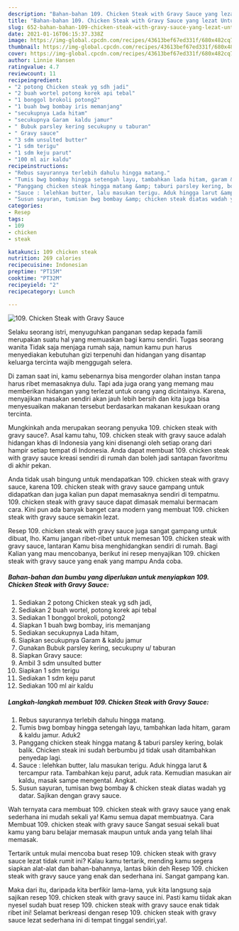 ```yaml
---
description: "Bahan-bahan 109. Chicken Steak with Gravy Sauce yang lezat Untuk Jualan"
title: "Bahan-bahan 109. Chicken Steak with Gravy Sauce yang lezat Untuk Jualan"
slug: 652-bahan-bahan-109-chicken-steak-with-gravy-sauce-yang-lezat-untuk-jualan
date: 2021-01-16T06:15:37.338Z
image: https://img-global.cpcdn.com/recipes/43613bef67ed331f/680x482cq70/109-chicken-steak-with-gravy-sauce-foto-resep-utama.jpg
thumbnail: https://img-global.cpcdn.com/recipes/43613bef67ed331f/680x482cq70/109-chicken-steak-with-gravy-sauce-foto-resep-utama.jpg
cover: https://img-global.cpcdn.com/recipes/43613bef67ed331f/680x482cq70/109-chicken-steak-with-gravy-sauce-foto-resep-utama.jpg
author: Linnie Hansen
ratingvalue: 4.7
reviewcount: 11
recipeingredient:
- "2 potong Chicken steak yg sdh jadi"
- "2 buah wortel potong korek api tebal"
- "1 bonggol brokoli potong2"
- "1 buah bwg bombay iris memanjang"
- "secukupnya Lada hitam"
- "secukupnya Garam  kaldu jamur"
- " Bubuk parsley kering secukupny u taburan"
- " Gravy sauce"
- "3 sdm unsulted butter"
- "1 sdm terigu"
- "1 sdm keju parut"
- "100 ml air kaldu"
recipeinstructions:
- "Rebus sayurannya terlebih dahulu hingga matang."
- "Tumis bwg bombay hingga setengah layu, tambahkan lada hitam, garam &amp; kaldu jamur. Aduk2"
- "Panggang chicken steak hingga matang &amp; taburi parsley kering, bolak balik. Chicken steak ini sudah berbumbu jd tidak usah ditambahkan penyedap lagi."
- "Sauce : lelehkan butter, lalu masukan terigu. Aduk hingga larut &amp; tercampur rata. Tambahkan keju parut, aduk rata. Kemudian masukan air kaldu, masak sampe mengental. Angkat."
- "Susun sayuran, tumisan bwg bombay &amp; chicken steak diatas wadah yg datar. Sajikan dengan gravy sauce."
categories:
- Resep
tags:
- 109
- chicken
- steak

katakunci: 109 chicken steak 
nutrition: 269 calories
recipecuisine: Indonesian
preptime: "PT15M"
cooktime: "PT32M"
recipeyield: "2"
recipecategory: Lunch

---
```



![109. Chicken Steak with Gravy Sauce](https://img-global.cpcdn.com/recipes/43613bef67ed331f/680x482cq70/109-chicken-steak-with-gravy-sauce-foto-resep-utama.jpg)

Selaku seorang istri, menyuguhkan panganan sedap kepada famili merupakan suatu hal yang memuaskan bagi kamu sendiri. Tugas seorang  wanita Tidak saja menjaga rumah saja, namun kamu pun harus menyediakan kebutuhan gizi terpenuhi dan hidangan yang disantap keluarga tercinta wajib menggugah selera.

Di zaman  saat ini, kamu sebenarnya bisa mengorder olahan instan tanpa harus ribet memasaknya dulu. Tapi ada juga orang yang memang mau memberikan hidangan yang terlezat untuk orang yang dicintainya. Karena, menyajikan masakan sendiri akan jauh lebih bersih dan kita juga bisa menyesuaikan makanan tersebut berdasarkan makanan kesukaan orang tercinta. 



Mungkinkah anda merupakan seorang penyuka 109. chicken steak with gravy sauce?. Asal kamu tahu, 109. chicken steak with gravy sauce adalah hidangan khas di Indonesia yang kini disenangi oleh setiap orang dari hampir setiap tempat di Indonesia. Anda dapat membuat 109. chicken steak with gravy sauce kreasi sendiri di rumah dan boleh jadi santapan favoritmu di akhir pekan.

Anda tidak usah bingung untuk mendapatkan 109. chicken steak with gravy sauce, karena 109. chicken steak with gravy sauce gampang untuk didapatkan dan juga kalian pun dapat memasaknya sendiri di tempatmu. 109. chicken steak with gravy sauce dapat dimasak memalui bermacam cara. Kini pun ada banyak banget cara modern yang membuat 109. chicken steak with gravy sauce semakin lezat.

Resep 109. chicken steak with gravy sauce juga sangat gampang untuk dibuat, lho. Kamu jangan ribet-ribet untuk memesan 109. chicken steak with gravy sauce, lantaran Kamu bisa menghidangkan sendiri di rumah. Bagi Kalian yang mau mencobanya, berikut ini resep menyajikan 109. chicken steak with gravy sauce yang enak yang mampu Anda coba.

<!--inarticleads1-->

##### Bahan-bahan dan bumbu yang diperlukan untuk menyiapkan 109. Chicken Steak with Gravy Sauce:

1. Sediakan 2 potong Chicken steak yg sdh jadi,
1. Sediakan 2 buah wortel, potong korek api tebal
1. Sediakan 1 bonggol brokoli, potong2
1. Siapkan 1 buah bwg bombay, iris memanjang
1. Sediakan secukupnya Lada hitam,
1. Siapkan secukupnya Garam &amp; kaldu jamur
1. Gunakan  Bubuk parsley kering, secukupny u/ taburan
1. Siapkan  Gravy sauce:
1. Ambil 3 sdm unsulted butter
1. Siapkan 1 sdm terigu
1. Sediakan 1 sdm keju parut
1. Sediakan 100 ml air kaldu




<!--inarticleads2-->

##### Langkah-langkah membuat 109. Chicken Steak with Gravy Sauce:

1. Rebus sayurannya terlebih dahulu hingga matang.
1. Tumis bwg bombay hingga setengah layu, tambahkan lada hitam, garam &amp; kaldu jamur. Aduk2
1. Panggang chicken steak hingga matang &amp; taburi parsley kering, bolak balik. Chicken steak ini sudah berbumbu jd tidak usah ditambahkan penyedap lagi.
1. Sauce : lelehkan butter, lalu masukan terigu. Aduk hingga larut &amp; tercampur rata. Tambahkan keju parut, aduk rata. Kemudian masukan air kaldu, masak sampe mengental. Angkat.
1. Susun sayuran, tumisan bwg bombay &amp; chicken steak diatas wadah yg datar. Sajikan dengan gravy sauce.




Wah ternyata cara membuat 109. chicken steak with gravy sauce yang enak sederhana ini mudah sekali ya! Kamu semua dapat membuatnya. Cara Membuat 109. chicken steak with gravy sauce Sangat sesuai sekali buat kamu yang baru belajar memasak maupun untuk anda yang telah lihai memasak.

Tertarik untuk mulai mencoba buat resep 109. chicken steak with gravy sauce lezat tidak rumit ini? Kalau kamu tertarik, mending kamu segera siapkan alat-alat dan bahan-bahannya, lantas bikin deh Resep 109. chicken steak with gravy sauce yang enak dan sederhana ini. Sangat gampang kan. 

Maka dari itu, daripada kita berfikir lama-lama, yuk kita langsung saja sajikan resep 109. chicken steak with gravy sauce ini. Pasti kamu tiidak akan nyesel sudah buat resep 109. chicken steak with gravy sauce enak tidak ribet ini! Selamat berkreasi dengan resep 109. chicken steak with gravy sauce lezat sederhana ini di tempat tinggal sendiri,ya!.

